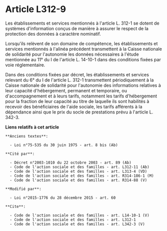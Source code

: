 # Article L312-9

Les établissements et services mentionnés à l'article L. 312-1 se dotent de systèmes d'information conçus de manière à
assurer le respect de la protection des données à caractère nominatif. 

Lorsqu'ils relèvent de son domaine de compétence, les établissements et services mentionnés à l'alinéa précédent transmettent
à la Caisse nationale de solidarité pour l'autonomie les données nécessaires à l'étude mentionnée au 11° du I de l'article L.
14-10-1 dans des conditions fixées par voie réglementaire. 

Dans des conditions fixées par décret, les établissements et services relevant du 6° du I de l'article L. 312-1 transmettent
périodiquement à la Caisse nationale de solidarité pour l'autonomie des informations relatives à leur capacité d'hébergement,
permanent et temporaire, ou d'accompagnement et à leurs tarifs, notamment les tarifs d'hébergement pour la fraction de leur
capacité au titre de laquelle ils sont habilités à recevoir des bénéficiaires de l'aide sociale, les tarifs afférents à la
dépendance ainsi que le prix du socle de prestations prévu à l'article L. 342-3.

**Liens relatifs à cet article**

	**Anciens textes**:

	  - Loi n°75-535 du 30 juin 1975 - art. 8 bis (Ab)

	**Cité par**:

	  - Décret n°2003-1010 du 22 octobre 2003 - art. 89 (Ab)
	  - Code de l'action sociale et des familles - art. L312-11 (Ab)
	  - Code de l'action sociale et des familles - art. L313-4 (VD)
	  - Code de l'action sociale et des familles - art. R314-186-1 (M)
	  - Code de l'action sociale et des familles - art. R314-88 (V)

	**Modifié par**:

	  - Loi n°2015-1776 du 28 décembre 2015 - art. 60

	**Cite**:

	  - Code de l'action sociale et des familles - art. L14-10-1 (V)
	  - Code de l'action sociale et des familles - art. L312-1
	  - Code de l'action sociale et des familles - art. L342-3 (V)
